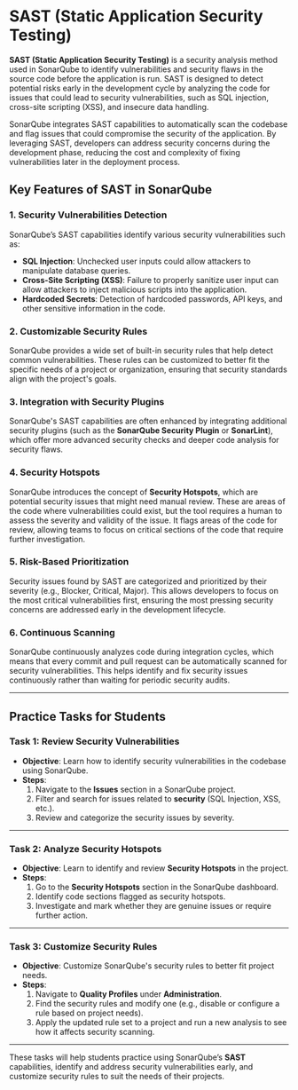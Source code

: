 # SAST (Static Application Security Testing)

**SAST (Static Application Security Testing)** is a security analysis method used in SonarQube to identify vulnerabilities and security flaws in the source code before the application is run. SAST is designed to detect potential risks early in the development cycle by analyzing the code for issues that could lead to security vulnerabilities, such as SQL injection, cross-site scripting (XSS), and insecure data handling.

SonarQube integrates SAST capabilities to automatically scan the codebase and flag issues that could compromise the security of the application. By leveraging SAST, developers can address security concerns during the development phase, reducing the cost and complexity of fixing vulnerabilities later in the deployment process.

## Key Features of SAST in SonarQube

### 1. **Security Vulnerabilities Detection**
SonarQube’s SAST capabilities identify various security vulnerabilities such as:
- **SQL Injection**: Unchecked user inputs could allow attackers to manipulate database queries.
- **Cross-Site Scripting (XSS)**: Failure to properly sanitize user input can allow attackers to inject malicious scripts into the application.
- **Hardcoded Secrets**: Detection of hardcoded passwords, API keys, and other sensitive information in the code.

### 2. **Customizable Security Rules**
SonarQube provides a wide set of built-in security rules that help detect common vulnerabilities. These rules can be customized to better fit the specific needs of a project or organization, ensuring that security standards align with the project's goals.

### 3. **Integration with Security Plugins**
SonarQube's SAST capabilities are often enhanced by integrating additional security plugins (such as the **SonarQube Security Plugin** or **SonarLint**), which offer more advanced security checks and deeper code analysis for security flaws.

### 4. **Security Hotspots**
SonarQube introduces the concept of **Security Hotspots**, which are potential security issues that might need manual review. These are areas of the code where vulnerabilities could exist, but the tool requires a human to assess the severity and validity of the issue. It flags areas of the code for review, allowing teams to focus on critical sections of the code that require further investigation.

### 5. **Risk-Based Prioritization**
Security issues found by SAST are categorized and prioritized by their severity (e.g., Blocker, Critical, Major). This allows developers to focus on the most critical vulnerabilities first, ensuring the most pressing security concerns are addressed early in the development lifecycle.

### 6. **Continuous Scanning**
SonarQube continuously analyzes code during integration cycles, which means that every commit and pull request can be automatically scanned for security vulnerabilities. This helps identify and fix security issues continuously rather than waiting for periodic security audits.

---

## Practice Tasks for Students

### Task 1: Review Security Vulnerabilities
- **Objective**: Learn how to identify security vulnerabilities in the codebase using SonarQube.
- **Steps**:
  1. Navigate to the **Issues** section in a SonarQube project.
  2. Filter and search for issues related to **security** (SQL Injection, XSS, etc.).
  3. Review and categorize the security issues by severity.

---

### Task 2: Analyze Security Hotspots
- **Objective**: Learn to identify and review **Security Hotspots** in the project.
- **Steps**:
  1. Go to the **Security Hotspots** section in the SonarQube dashboard.
  2. Identify code sections flagged as security hotspots.
  3. Investigate and mark whether they are genuine issues or require further action.

---

### Task 3: Customize Security Rules
- **Objective**: Customize SonarQube's security rules to better fit project needs.
- **Steps**:
  1. Navigate to **Quality Profiles** under **Administration**.
  2. Find the security rules and modify one (e.g., disable or configure a rule based on project needs).
  3. Apply the updated rule set to a project and run a new analysis to see how it affects security scanning.

---

These tasks will help students practice using SonarQube’s **SAST** capabilities, identify and address security vulnerabilities early, and customize security rules to suit the needs of their projects.
